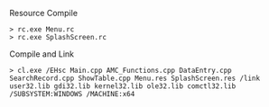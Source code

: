 Resource Compile
	
	> rc.exe Menu.rc
	> rc.exe SplashScreen.rc

Compile and Link

	> cl.exe /EHsc Main.cpp AMC_Functions.cpp DataEntry.cpp SearchRecord.cpp ShowTable.cpp Menu.res SplashScreen.res /link user32.lib gdi32.lib kernel32.lib ole32.lib comctl32.lib /SUBSYSTEM:WINDOWS /MACHINE:x64

